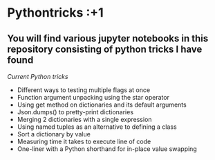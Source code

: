 # Pythontricks :+1
## You will find various jupyter notebooks in this repository consisting of python tricks I have found

*Current Python tricks*

* Different ways to testing multiple flags at once
* Function argument unpacking using the star operator
* Using get method on dictionaries and its default arguments
* Json.dumps() to pretty-print dictionaries
* Merging 2 dictionaries with a single expression
* Using named tuples as an alternative to defining a class
* Sort a dictionary by value
* Measuring time it takes to execute line of code
* One-liner with a Python shorthand for in-place value swapping
